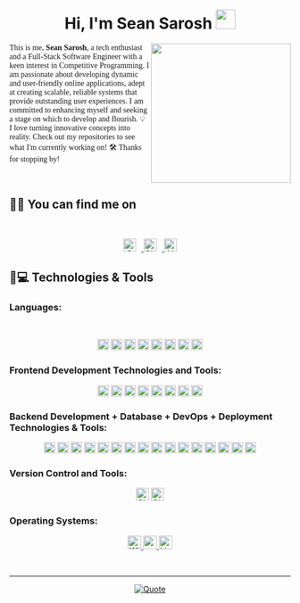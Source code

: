 <h1 align="center">Hi, I'm Sean Sarosh <img src="https://media.giphy.com/media/hvRJCLFzcasrR4ia7z/giphy.gif" width="35"></h1>
<img align="right" src="https://github.com/7oSkaaa/7oSkaaa/blob/main/Images/Right_Side.gif?raw=true" width="250px">


<meta charset="UTF-8">
    <p style="font-family: 'italic_font';">
    This is me, <strong>Sean Sarosh</strong>, a tech enthusiast and a Full-Stack Software Engineer with a keen interest in Competitive Programming. I am passionate about developing dynamic and user-friendly online applications, adept at creating scalable, reliable systems that provide outstanding user experiences. I am committed to enhancing myself and seeking a stage on which to develop and flourish. 💡 I love turning innovative concepts into reality. Check out my repositories to see what I'm currently working on! 🛠️ Thanks for stopping by! 👨‍💻
</p>
<br>



## 🤝🏻 You can find me on
<br>
<p align="center">
  <a href="mailto:seansarosh99@gmail.com">
    <img src="https://img.shields.io/badge/gmail-%23EA4335.svg?style=plastic&logo=gmail&logoColor=white" alt="Gmail" height="23" style="margin-right: 10px;"/>
  </a>
  <a href="https://github.com/mn-coding-cop">
    <img src="https://img.shields.io/badge/github-%23181717.svg?style=plastic&logo=github&logoColor=white" alt="GitHub" height="23" style="margin-right: 10px;"/>
  </a>
  <a href="https://www.linkedin.com">
    <img src="https://img.shields.io/badge/linkedin-%230A66C2.svg?style=plastic&logo=linkedin&logoColor=white" alt="LinkedIn" height="23"/>
  </a>
</p>


## 🚀💻 Technologies & Tools



### Languages:
<br>
<p align="center">
	<img src="https://img.shields.io/badge/python-%233776AB.svg?style=plastic&logo=python&logoColor=white" alt="Python" height="20"/>
	<img src="https://img.shields.io/badge/java-%23007396.svg?style=plastic&logo=java&logoColor=white" alt="Java" height="20"/>
	<img src="https://img.shields.io/badge/javascript-%23F7DF1E.svg?style=plastic&logo=javascript&logoColor=white" alt="JavaScript" height="20"/>
	<img src="https://img.shields.io/badge/sql-%230075A8.svg?style=plastic&logo=sqlite&logoColor=white" alt="SQL" height="20"/>
	<img src="https://img.shields.io/badge/php-%23777BB4.svg?style=plastic&logo=php&logoColor=white" alt="PHP" height="20"/>
	<img src="https://img.shields.io/badge/ruby-%23CC342D.svg?style=plastic&logo=ruby&logoColor=white" alt="Ruby" height="20"/>
	<img src="https://img.shields.io/badge/Rails-%23CC0000.svg?style=plastic&logo=ruby-on-rails&logoColor=white" alt="Rails" height="20"/>
  	<img src="https://img.shields.io/badge/Node.js-%23339933.svg?style=plastic&logo=node.js&logoColor=white" alt="Node.js" height="20"/>
</p>
  </a>

### Frontend Development Technologies and Tools:

<p align="center">
  <img src="https://img.shields.io/badge/ReactJS-%2361DAFB.svg?style=plastic&logo=react&logoColor=white" alt="ReactJS" height="20"/>
  <img src="https://img.shields.io/badge/Redux-%23764ABC.svg?style=plastic&logo=redux&logoColor=white" alt="Redux" height="20"/>
  <img src="https://img.shields.io/badge/Tailwind CSS-%231a202c.svg?style=plastic&logo=tailwind-css&logoColor=white" alt="Tailwind CSS" height="20"/>
  <img src="https://img.shields.io/badge/Material UI-%230081CB.svg?style=plastic&logo=material-ui&logoColor=white" alt="Material UI" height="20"/>
  <img src="https://img.shields.io/badge/Bootstrap-%237952B3.svg?style=plastic&logo=bootstrap&logoColor=white" alt="Bootstrap" height="20"/>
  <img src="https://img.shields.io/badge/Figma-%23F24E1E.svg?style=plastic&logo=figma&logoColor=white" alt="Figma" height="20"/>
  <img src="https://img.shields.io/badge/AngularJS-%23DD1B16.svg?style=plastic&logo=angularjs&logoColor=white" alt="AngularJS" height="20"/>
  <img src="https://img.shields.io/badge/Vue.js-%234FC08D.svg?style=plastic&logo=vue.js&logoColor=white" alt="Vue.js" height="20"/>
</p>

### Backend Development + Database + DevOps + Deployment Technologies & Tools:
<p align="center">
  <img src="https://img.shields.io/badge/Rails-%23CC0000.svg?style=plastic&logo=ruby-on-rails&logoColor=white" alt="Rails" height="20"/>
  <img src="https://img.shields.io/badge/Node.js-%23339933.svg?style=plastic&logo=node.js&logoColor=white" alt="Node.js" height="20"/>
  <img src="https://img.shields.io/badge/Heroku-%23430098.svg?style=plastic&logo=heroku&logoColor=white" alt="Heroku" height="20"/>
  <img src="https://img.shields.io/badge/MongoDB-%2347A248.svg?style=plastic&logo=mongodb&logoColor=white" alt="MongoDB" height="20"/>
  <img src="https://img.shields.io/badge/PostgreSQL-%23336791.svg?style=plastic&logo=postgresql&logoColor=white" alt="PostgreSQL" height="20"/>
  <img src="https://img.shields.io/badge/Elasticsearch-%23005571.svg?style=plastic&logo=elasticsearch&logoColor=white" alt="Elasticsearch" height="20"/>
  <img src="https://img.shields.io/badge/MySQL-%234479A1.svg?style=plastic&logo=mysql&logoColor=white" alt="MySQL" height="20"/>
  <img src="https://img.shields.io/badge/AWS Lambda-%23FF9900.svg?style=plastic&logo=amazon-aws&logoColor=white" alt="AWS Lambda" height="20"/>
  <img src="https://img.shields.io/badge/Docker-%232496ED.svg?style=plastic&logo=docker&logoColor=white" alt="Docker" height="20"/>
  <img src="https://img.shields.io/badge/AWS-%23232F3E.svg?style=plastic&logo=amazon-aws&logoColor=white" alt="AWS" height="20"/>
  <img src="https://img.shields.io/badge/Amazon RDS-%23323330.svg?style=plastic&logo=amazon-aws&logoColor=white" alt="Amazon RDS" height="20"/>
  <img src="https://img.shields.io/badge/AWS API Gateway-%23232F3E.svg?style=plastic&logo=amazon-aws&logoColor=white" alt="AWS API Gateway" height="20"/>
  <img src="https://img.shields.io/badge/InfluxDB-%2343B02A.svg?style=plastic&logo=influxdb&logoColor=white" alt="InfluxDB" height="20"/>
  <img src="https://img.shields.io/badge/AWS Elastic Load Balancer-%23232F3E.svg?style=plastic&logo=amazon-aws&logoColor=white" alt="AWS Elastic Load Balancer" height="20"/>
  <img src="https://img.shields.io/badge/Microservices-%23339933.svg?style=plastic" alt="Microservices" height="20"/>
  <img src="https://img.shields.io/badge/AWS Route 53-%23232F3E.svg?style=plastic&logo=amazon-aws&logoColor=white" alt="AWS Route 53" height="20"/>
</p>



###  Version Control and Tools:
<p align="center">
  <img src="https://img.shields.io/badge/git-%23F05032.svg?style=plastic&logo=git&logoColor=white" alt="Git" height="23"/>
  <img src="https://img.shields.io/badge/github-%23121011.svg?style=plastic&logo=github&logoColor=white" alt="GitHub" height="23"/>
</p>


 ###  Operating Systems:

<p align="center"

<p align="center">
  <a href="https://www.microsoft.com/en-us/windows" target="_blank">
    <img alt="Windows" src="https://img.shields.io/badge/Windows-0078D6?style=plastic&logo=windows&logoColor=white"height="24">
  </a>

  <a href="https://www.apple.com/macos/" target="_blank">
    <img alt="macOS" src="https://img.shields.io/badge/macOS-000000?style=plastic&logo=apple&logoColor=white"height="24">
  </a>
 
  <a href="https://www.linux.org/" target="_blank">
    <img alt="Linux" src="https://img.shields.io/badge/Linux-FCC624?style=plastic&logo=linux&logoColor=black"height="24">
  </a>
</p>

<br> 


---

<p align = "center">
	<a href="https://github.com/piyushsuthar/github-readme-quotes"> <img alt = "Quote" src="https://quotes-github-readme.vercel.app/api?type=horizontal&theme=tokyonight&animation=grow_out_in&quoteCategory=programming">
</p>
